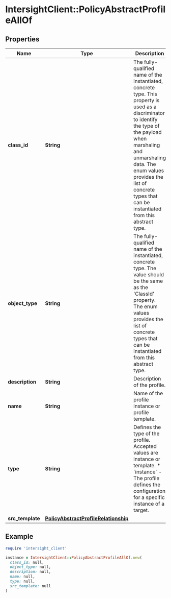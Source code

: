# IntersightClient::PolicyAbstractProfileAllOf

## Properties

| Name | Type | Description | Notes |
| ---- | ---- | ----------- | ----- |
| **class_id** | **String** | The fully-qualified name of the instantiated, concrete type. This property is used as a discriminator to identify the type of the payload when marshaling and unmarshaling data. The enum values provides the list of concrete types that can be instantiated from this abstract type. |  |
| **object_type** | **String** | The fully-qualified name of the instantiated, concrete type. The value should be the same as the &#39;ClassId&#39; property. The enum values provides the list of concrete types that can be instantiated from this abstract type. |  |
| **description** | **String** | Description of the profile. | [optional] |
| **name** | **String** | Name of the profile instance or profile template. | [optional] |
| **type** | **String** | Defines the type of the profile. Accepted values are instance or template. * &#x60;instance&#x60; - The profile defines the configuration for a specific instance of a target. | [optional][default to &#39;instance&#39;] |
| **src_template** | [**PolicyAbstractProfileRelationship**](PolicyAbstractProfileRelationship.md) |  | [optional] |

## Example

```ruby
require 'intersight_client'

instance = IntersightClient::PolicyAbstractProfileAllOf.new(
  class_id: null,
  object_type: null,
  description: null,
  name: null,
  type: null,
  src_template: null
)
```


